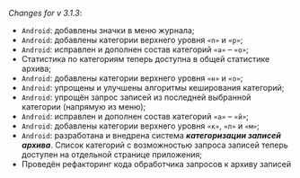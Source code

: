 _Changes for v 3.1.3_:
- `Android`: добавлены значки в меню журнала;
- `Android`: добавлены категории верхнего уровня `«п»` и `«р»`;
- `Android`: исправлен и дополнен состав категорий `«а»` – `«о»`;
- Статистика по категориям теперь доступна в общей статистике архива;
- `Android`: добавлены категории верхнего уровня `«н»` и `«о»`;
- `Android`: упрощены и улучшены алгоритмы кеширования категорий;
- `Android`: упрощён запрос записей из последней выбранной категории (напрямую из меню);
- `Android`: исправлен и дополнен состав категорий `«а»` – `«й»`;
- `Android`: добавлены категории верхнего уровня `«к»`, `«л»` и `«м»`;
- `Android`: разработана и внедрена система ***категоризации записей архива***. Список категорий с возможностью запроса записей теперь доступен на отдельной странице приложения;
- Проведён рефакторинг кода обработчика запросов к архиву записей
